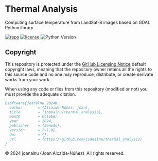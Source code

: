 # Thermal Analysis
Computing surface temperature from LandSat-8 images based on GDAL Python library.

[![repo](https://img.shields.io/badge/GitHub-thermal_analysis-blue.svg?style=flat)](https://github.com/joanalnu/thermal_analysis)
[![license](http://img.shields.io/badge/license-AGPL.svg?style=flat)](https://github.com/joanalnu/thermal_analysis/LICENSE)
![Python Version](https://img.shields.io/badge/Python-3.9%2B-blue)

## Copyright
This repository is protected under the [GitHub Licensing Notice](https://docs.github.com/en/repositories/managing-your-repositorys-settings-and-features/customizing-your-repository/licensing-a-repository) default copyright laws, meaning that the repository owner retains all the rights to this source code and no one may reproduce, distribute, or create derivate works from your work.


When using any code or files from this repository (modified or not) you must provide the adequate citation.

```bibtex
@software{joanalnu_2024b,
  author       = {Alcaide-Núñez, joan},
  title        = {joanalnu/thermal_analysis},
  month        = October,
  year         = 2024,
  publisher    = {Zenodo},
  version      = {v1.0},
  doi          = {},
  url          = {https://github.com/joanalnu/thermal_analysis}
}
```

&copy; 2024 joanalnu (Joan Alcaide-Núñez). All rights reserved.
